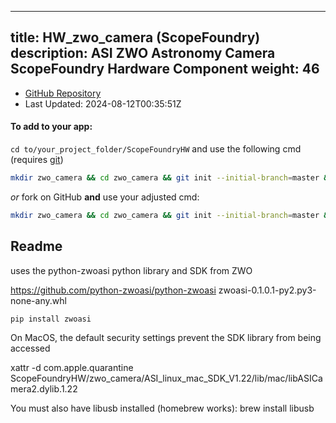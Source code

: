 
---
title: HW_zwo_camera (ScopeFoundry)
description: ASI ZWO Astronomy Camera ScopeFoundry Hardware Component
weight: 46
---
- [GitHub Repository](https://github.com/ScopeFoundry/HW_zwo_camera)
- Last Updated: 2024-08-12T00:35:51Z


#### To add to your app:

`cd to/your_project_folder/ScopeFoundryHW` and use the following cmd (requires [git](/docs/100_development/20_git/))

```bash
mkdir zwo_camera && cd zwo_camera && git init --initial-branch=master && git remote add upstream_ScopeFoundry https://github.com/ScopeFoundry/HW_zwo_camera && git pull upstream_ScopeFoundry master && cd ..
```

*or* fork on GitHub **and** use your adjusted cmd:

```bash
mkdir zwo_camera && cd zwo_camera && git init --initial-branch=master && git remote add origin https://github.com/YOUR_GH_ACC/HW_zwo_camera && git pull origin master && cd ..
```

## Readme


uses the python-zwoasi python library and SDK from ZWO

https://github.com/python-zwoasi/python-zwoasi
zwoasi-0.1.0.1-py2.py3-none-any.whl

	pip install zwoasi

On MacOS, the default security settings prevent the SDK library from being accessed

xattr -d com.apple.quarantine ScopeFoundryHW/zwo_camera/ASI_linux_mac_SDK_V1.22/lib/mac/libASICamera2.dylib.1.22 

You must also have libusb installed (homebrew works):
	brew install libusb 


